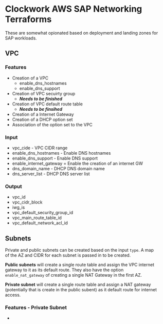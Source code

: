 # Clockwork AWS SAP Networking Terraforms


These are somewhat opionated based on deployment and landing zones for SAP workloads. 

## VPC

### Features
- Creation of a VPC 
    - enable_dns_hostnames
    - enable_dns_support
- Creation of VPC secuirty group 
    - ***Needs to be finished***
- Creation of VPC default route table  
    - ***Needs to be finsihed***
- Creation of a Internet Gateway
- Creation of a DHCP option set
- Association of the option set to the VPC

### Input 
- vpc_cide - VPC CIDR range 
- enable_dns_hostnames - Enable DNS hostnames
- enable_dns_support - Enable DNS support 
- enable_internet_gateway = Enable the creation of an internet GW 
- dns_domain_name - DHCP DNS domain name 
- dns_server_list - DHCP DNS server list  

### Output

- vpc_id
- vpc_cidr_block
- iwg_is
- vpc_default_security_group_id
- vpc_main_route_table_id
- vpc_default_network_acl_id

## Subnets

Private and public subnets can be created based on the input `type`. A map of the AZ and CIDR for each subnet is passed in to be created. 

**Public subnets** will create a single route table and assign the VPC internet gateway to it as its default route. They also have the option `enable_nat_gateway` of creating a single NAT Gateway in the first AZ. 

**Private subnet** will create a single route table and assign a NAT gateway (potentially that is create in the public subent) as it default route for internet access. 

### Features - Private Subnet

- 
